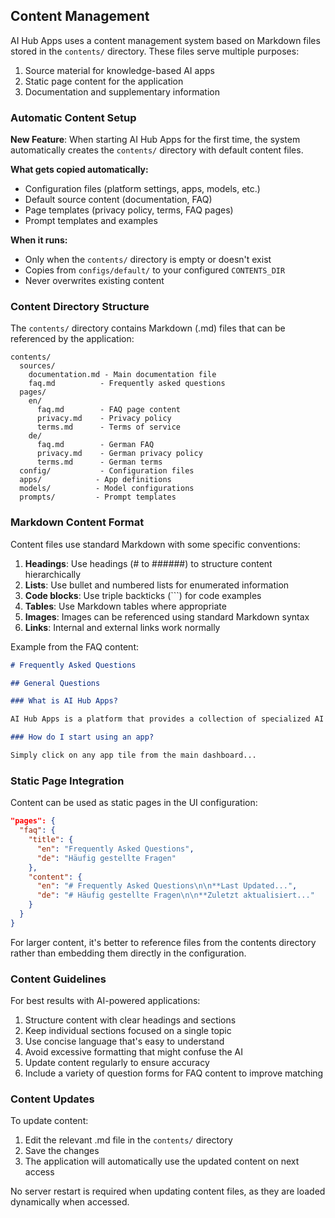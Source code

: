 ## Content Management

AI Hub Apps uses a content management system based on Markdown files stored in the `contents/` directory. These files serve multiple purposes:

1. Source material for knowledge-based AI apps
2. Static page content for the application
3. Documentation and supplementary information

### Automatic Content Setup

**New Feature**: When starting AI Hub Apps for the first time, the system automatically creates the `contents/` directory with default content files.

**What gets copied automatically:**
- Configuration files (platform settings, apps, models, etc.)
- Default source content (documentation, FAQ)
- Page templates (privacy policy, terms, FAQ pages)
- Prompt templates and examples

**When it runs:**
- Only when the `contents/` directory is empty or doesn't exist
- Copies from `configs/default/` to your configured `CONTENTS_DIR`
- Never overwrites existing content

### Content Directory Structure

The `contents/` directory contains Markdown (.md) files that can be referenced by the application:

```
contents/
  sources/
    documentation.md - Main documentation file
    faq.md          - Frequently asked questions
  pages/
    en/
      faq.md        - FAQ page content
      privacy.md    - Privacy policy
      terms.md      - Terms of service
    de/
      faq.md        - German FAQ
      privacy.md    - German privacy policy
      terms.md      - German terms
  config/           - Configuration files
  apps/            - App definitions
  models/          - Model configurations
  prompts/         - Prompt templates
```

### Markdown Content Format

Content files use standard Markdown with some specific conventions:

1. **Headings**: Use headings (# to ######) to structure content hierarchically
2. **Lists**: Use bullet and numbered lists for enumerated information
3. **Code blocks**: Use triple backticks (```) for code examples
4. **Tables**: Use Markdown tables where appropriate
5. **Images**: Images can be referenced using standard Markdown syntax
6. **Links**: Internal and external links work normally

Example from the FAQ content:

```markdown
# Frequently Asked Questions

## General Questions

### What is AI Hub Apps?

AI Hub Apps is a platform that provides a collection of specialized AI assistants...

### How do I start using an app?

Simply click on any app tile from the main dashboard...
```

### Static Page Integration

Content can be used as static pages in the UI configuration:

```json
"pages": {
  "faq": {
    "title": {
      "en": "Frequently Asked Questions",
      "de": "Häufig gestellte Fragen"
    },
    "content": {
      "en": "# Frequently Asked Questions\n\n**Last Updated...",
      "de": "# Häufig gestellte Fragen\n\n**Zuletzt aktualisiert..."
    }
  }
}
```

For larger content, it's better to reference files from the contents directory rather than embedding them directly in the configuration.

### Content Guidelines

For best results with AI-powered applications:

1. Structure content with clear headings and sections
2. Keep individual sections focused on a single topic
3. Use concise language that's easy to understand
4. Avoid excessive formatting that might confuse the AI
5. Update content regularly to ensure accuracy
6. Include a variety of question forms for FAQ content to improve matching

### Content Updates

To update content:

1. Edit the relevant .md file in the `contents/` directory
2. Save the changes
3. The application will automatically use the updated content on next access

No server restart is required when updating content files, as they are loaded dynamically when accessed.
